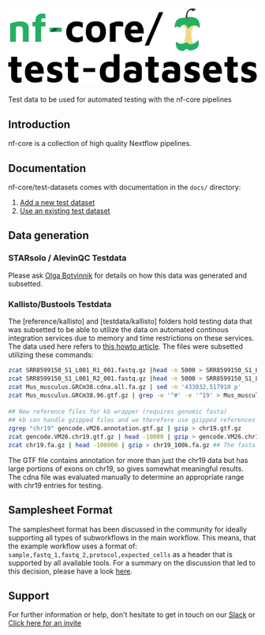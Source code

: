 # ![nfcore/test-datasets](docs/images/test-datasets_logo.png)

Test data to be used for automated testing with the nf-core pipelines

## Introduction

nf-core is a collection of high quality Nextflow pipelines.

## Documentation

nf-core/test-datasets comes with documentation in the `docs/` directory:

01. [Add a new  test dataset](https://github.com/nf-core/test-datasets/blob/master/docs/ADD_NEW_DATA.md)
02. [Use an existing test dataset](https://github.com/nf-core/test-datasets/blob/master/docs/USE_EXISTING_DATA.md)

## Data generation

### STARsolo / AlevinQC Testdata

Please ask [Olga Botvinnik](https://github.com/olgabot) for details on how this data was generated and subsetted.

### Kallisto/Bustools Testdata

The [reference/kallisto] and [testdata/kallisto] folders hold testing data that was subsetted to be able to utilize the data on automated continous integration services due to memory and time restrictions on these services. The data used here refers to [this howto article](https://www.kallistobus.tools/tutorials/kb_getting_started/python/kb_intro_2_python/). The files were subsetted utilizing these commands:

```bash
zcat SRR8599150_S1_L001_R1_001.fastq.gz |head -n 5000 > SRR8599150_S1_L001_R1_001.sub5000.fastq
zcat SRR8599150_S1_L001_R2_001.fastq.gz |head -n 5000 > SRR8599150_S1_L001_R2_001.sub5000.fastq
zcat Mus_musculus.GRCm38.cdna.all.fa.gz | sed -n '433032,517910 p'
zcat Mus_musculus.GRCm38.96.gtf.gz | grep -e '^#' -e '^19' > Mus_musculus.GRCm38.96.chr19.gtf

## New reference files for kb wrapper (requires genomic fasta)
## kb can handle gzipped files and we therefore use gzipped references to keep them small
zgrep "chr19" gencode.vM26.annotation.gtf.gz | gzip > chr19.gtf.gz
zcat gencode.VM26.chr19.gtf.gz | head -10000 | gzip > gencode.VM26.chr19_10k.gtf.gz ## The gtf only contains a part of chr19 to keep it small
zcat chr19.fa.gz | head -100000 | gzip > chr19_100k.fa.gz ## The fasta only contains sequences for the genes defined in the gtf to keep it small
```

The GTF file contains annotation for more than just the chr19 data but has large portions of exons on chr19, so gives somewhat meaningful results. The cdna file was evaluated manually to determine an appropriate range with chr19 entries for testing.

## Samplesheet Format

The samplesheet format has been discussed in the community for ideally supporting all types of subworkflows in the main workflow. This means, that the example workflow uses a format of: `sample,fastq_1,fastq_2,protocol,expected_cells` as a header that is supported by all available tools. For a summary on the discussion that led to this decision, please have a look [here](https://github.com/nf-core/scrnaseq/issues/92).

## Support

For further information or help, don't hesitate to get in touch on our [Slack](https://nfcore.slack.com) or [Click here for an invite](https://nf-core-invite.herokuapp.com/)
